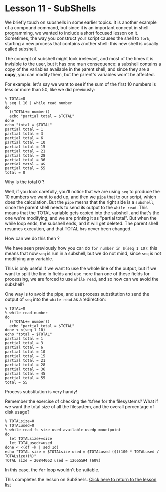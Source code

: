 # Lesson 11 - SubShells #

We briefly touch on subshells in some earlier topics. It is another example of a compound command, but since it is an important concept in shell programming, we wanted to include a short focused lesson on it. Sometimes, the way you construct your script causes the shell to `fork`, starting a new process that contains another shell: this new shell is usually called subshell.

The concept of subshell might look irrelevant, and most of the times it is invisible to the user, but it has one main consequence: a subshell contains a copy of the variables available in the parent shell, and since they are a **copy**, you can modify them, but the parent's variables won't be affected.

For example: let's say we want to see if the sum of the first 10 numbers is less or more than 50, like we did previously:

```shell
% TOTAL=0
% seq 1 10 | while read number
do
  ((TOTAL+= number))
  echo "partial total = $TOTAL"
done
echo "total = $TOTAL"
partial total = 1
partial total = 3
partial total = 6
partial total = 10
partial total = 15
partial total = 21
partial total = 28
partial total = 36
partial total = 45
partial total = 55
total = 0
```

Why is the total 0 ?

Well, if you look carefully, you'll notice that we are using `seq` to produce the 10 numbers we want to add up, and then we `pipe` that to our script, which does the calculation. But the `pipe` means that the right side is a `subshell`, since the parent shell needs to send its output to the `while read`. This means that the TOTAL variable gets copied into the subshell, and that's the one we're modifying, and we are printing it as "partial total". But when the while loop ends, the subshell ends, and it will get deleted. The parent shell resumes execution, and that TOTAL has never been changed.

How can we do this then ?

We have seen previously how you can do `for number in $(seq 1 10)`: this means that now `seq` is run in a subshell, but we do not mind, since `seq` is not modifying any variable.

This is only useful if we want to use the whole line of the output, but if we want to split the line in fields and use more than one of these fields for processing, we are forced to use `while read`, and so how can we avoid the subshell?

One way is to avoid the pipe, and use process substitution to send the output of `seq` into the `while read` as a redirection:

```shell
% TOTAL=0
% while read number
do
  ((TOTAL+= number))
  echo "partial total = $TOTAL"
done < <(seq 1 10)
echo "total = $TOTAL"
partial total = 1
partial total = 3
partial total = 6
partial total = 10
partial total = 15
partial total = 21
partial total = 28
partial total = 36
partial total = 45
partial total = 55
total = 55
```

Process substitution is very handy!

Remember the exercise of checking the %free for the filesystems? What if we want the total size of all the filesystem, and the overall percentage of disk usage?

```shell
% TOTALsize=0
% TOTALused=0
% while read fs size used available usedp mountpoint
do
  let TOTALsize+=size
  let TOTALused+=used
done < <(df -k | sed 1d)
echo "TOTAL size = $TOTALsize used = $TOTALused ($((100 * TOTALused / TOTALsize))%)"
TOTAL size = 20844062 used = 12665594 (60%)
```

In this case, the `for` loop wouldn't be suitable.

This completes the lesson on SubShells. [Click here to return to the lesson list](../README.md)
